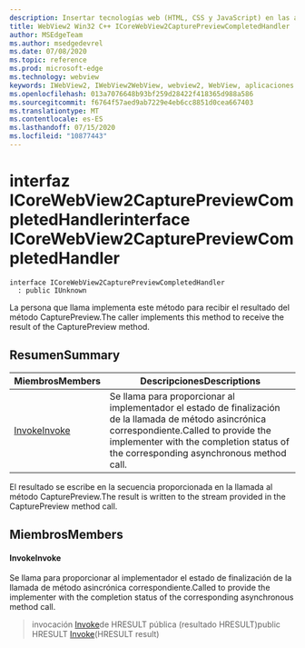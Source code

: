 ```yaml
---
description: Insertar tecnologías web (HTML, CSS y JavaScript) en las aplicaciones nativas con el control Microsoft Edge WebView2
title: WebView2 Win32 C++ ICoreWebView2CapturePreviewCompletedHandler
author: MSEdgeTeam
ms.author: msedgedevrel
ms.date: 07/08/2020
ms.topic: reference
ms.prod: microsoft-edge
ms.technology: webview
keywords: IWebView2, IWebView2WebView, webview2, WebView, aplicaciones Win32, Win32, Edge, ICoreWebView2, ICoreWebView2Controller, control de explorador, HTML Edge, ICoreWebView2CapturePreviewCompletedHandler
ms.openlocfilehash: 013a7076648b93bf259d28422f418365d988a586
ms.sourcegitcommit: f6764f57aed9ab7229e4eb6cc8851d0cea667403
ms.translationtype: MT
ms.contentlocale: es-ES
ms.lasthandoff: 07/15/2020
ms.locfileid: "10877443"
---
```

# <span data-ttu-id="5755c-104">interfaz ICoreWebView2CapturePreviewCompletedHandler</span><span class="sxs-lookup"><span data-stu-id="5755c-104">interface ICoreWebView2CapturePreviewCompletedHandler</span></span> 

```
interface ICoreWebView2CapturePreviewCompletedHandler
  : public IUnknown
```

<span data-ttu-id="5755c-105">La persona que llama implementa este método para recibir el resultado del método CapturePreview.</span><span class="sxs-lookup"><span data-stu-id="5755c-105">The caller implements this method to receive the result of the CapturePreview method.</span></span>

## <span data-ttu-id="5755c-106">Resumen</span><span class="sxs-lookup"><span data-stu-id="5755c-106">Summary</span></span>

 <span data-ttu-id="5755c-107">Miembros</span><span class="sxs-lookup"><span data-stu-id="5755c-107">Members</span></span>                        | <span data-ttu-id="5755c-108">Descripciones</span><span class="sxs-lookup"><span data-stu-id="5755c-108">Descriptions</span></span>
--------------------------------|---------------------------------------------
[<span data-ttu-id="5755c-109">Invoke</span><span class="sxs-lookup"><span data-stu-id="5755c-109">Invoke</span></span>](#invoke) | <span data-ttu-id="5755c-110">Se llama para proporcionar al implementador el estado de finalización de la llamada de método asincrónica correspondiente.</span><span class="sxs-lookup"><span data-stu-id="5755c-110">Called to provide the implementer with the completion status of the corresponding asynchronous method call.</span></span>

<span data-ttu-id="5755c-111">El resultado se escribe en la secuencia proporcionada en la llamada al método CapturePreview.</span><span class="sxs-lookup"><span data-stu-id="5755c-111">The result is written to the stream provided in the CapturePreview method call.</span></span>

## <span data-ttu-id="5755c-112">Miembros</span><span class="sxs-lookup"><span data-stu-id="5755c-112">Members</span></span>

#### <span data-ttu-id="5755c-113">Invoke</span><span class="sxs-lookup"><span data-stu-id="5755c-113">Invoke</span></span> 

<span data-ttu-id="5755c-114">Se llama para proporcionar al implementador el estado de finalización de la llamada de método asincrónica correspondiente.</span><span class="sxs-lookup"><span data-stu-id="5755c-114">Called to provide the implementer with the completion status of the corresponding asynchronous method call.</span></span>

> <span data-ttu-id="5755c-115">invocación [Invoke](#invoke)de HRESULT pública (resultado HRESULT)</span><span class="sxs-lookup"><span data-stu-id="5755c-115">public HRESULT [Invoke](#invoke)(HRESULT result)</span></span>

